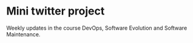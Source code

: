 # Mini twitter project

Weekly updates in the course DevOps, Software Evolution and Software Maintenance.
